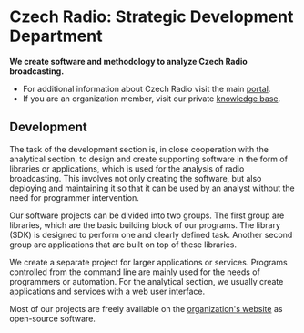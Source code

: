 # Czech Radio: Strategic Development Department

**We create software and methodology to analyze Czech Radio broadcasting.**
 
- For additional information about Czech Radio visit the main [portal](https://portal.rozhlas.cz/).
- If you are an organization member, visit our private [knowledge base](https://github.com/czech-radio/organization/).

## Development

The task of the development section is, in close cooperation with the analytical section, to design and create supporting software in the form of libraries or applications, which is used for the analysis of radio broadcasting. This involves not only creating the software, but also deploying and maintaining it so that it can be used by an analyst without the need for programmer intervention.

Our software projects can be divided into two groups. The first group are libraries, which are the basic building block of our programs. The library (SDK) is designed to perform one and clearly defined task. Another second group are applications that are built on top of these libraries.

We create a separate project for larger applications or services. Programs controlled from the command line are mainly used for the needs of programmers or automation. For the analytical section, we usually create applications and services with a web user interface.

Most of our projects are freely available on the [organization's website](https://github.com/czech-radio/) as open-source software.
